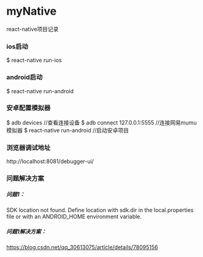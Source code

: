 # myNative
react-native项目记录


### ios启动
$ react-native run-ios

### android启动
$ react-native run-android

### 安卓配置模拟器
$ adb devices //查看连接设备
$ adb connect 127.0.0.1:5555 //连接网易mumu模拟器
$ react-native run-android //启动安卓项目

### 浏览器调试地址
http://localhost:8081/debugger-ui/

### 问题解决方案
##### 问题1：
SDK location not found. Define location with sdk.dir in the local.properties file or with an ANDROID_HOME environment variable.
##### 问题1解决方案：
https://blog.csdn.net/qq_30613075/article/details/78095156